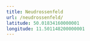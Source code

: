 ```yaml
---
title: Neudrossenfeld
url: /neudrossenfeld/
latitude: 50.01834160000001
longitude: 11.501148200000001
---
```

